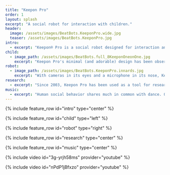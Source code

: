 ```yaml
---
title: "Keepon Pro"
order: 1
layout: splash
excerpt: "A social robot for interaction with children."
header:
  image: /assets/images/BeatBots.KeeponPro.wide.jpg
  teaser: /assets/images/BeatBots.KeeponPro.jpg
intro:
  - excerpt: "Keepon® Pro is a social robot designed for interaction and research with children — particularly those with developmental disorders such as autism. Under the control of a therapist, this robust hardware/software research platform serves as a social facilitator and as a recording tool in the playroom or lab."
child:
  - image_path: /assets/images/BeatBots.full_8KeeponOneonOne.jpg
    excerpt: "Keepon Pro's minimal (and adorable) design has been observed to elicit positive engagement from children of varying social ability, perhaps by presenting a simplified and easy-to-understand form of the otherwise overwhelming complexities of human social behavior."
robot:
  - image_path: /assets/images/BeatBots.KeeponPro.innards.jpg
    excerpt: "With cameras in its eyes and a microphone in its nose, Keepon Pro's playroom perceptions are transmitted to a therapist for responsive puppeteering. Precision motors in Keepon Pro's four degrees of freedom enable quiet and lifelike movement: attention is directed by turning (+/-180°) and nodding (+/-40°), while emotion is expressed by rocking side-to-side (+/-25°) and bouncing or compressing (up to 15mm).  Soft rubber skin presents a tactile exterior that is safe and comfortable for small hands."
research:
  - excerpt: "Since 2003, Keepon Pro has been used as a tool for researchers, therapists, pediatricians, and parents to observe, study, and facilitate social development and behaviors (e.g. eye contact, joint attention, touching, caregiving, and imitation) in playrooms and labs around the world."
music:
  - excerpt: "Human social behavior shares much in common with dance. Our speech, as well as the movement of our body, head, and hands, is periodic and rhythmic. Social scientists such as William S. Condon and Adam Kendon have identified interactional synchrony as a phenomenon that plays an important role in the regulation and coordination of movements, vocalizations, and other social cues. We have been developing technology (using [Cycling '74](http://cycling74.com)'s [Max](https://cycling74.com/products/max)) to allow robots like Keepon to synchronize with these social rhythms in their interactions. This research into dance has resulted in Keepon Pro starring in music videos such as Spoon's 'Don't You Evah.'"
---
```


{% include feature_row id="intro" type="center" %}

{% include feature_row id="child" type="left" %}

{% include feature_row id="robot" type="right" %}

{% include feature_row id="research" type="center" %}

{% include feature_row id="music" type="center" %}

{% include video id="3g-yrjh58ms" provider="youtube" %}

{% include video id="nPdP1jBfxzo" provider="youtube" %}
